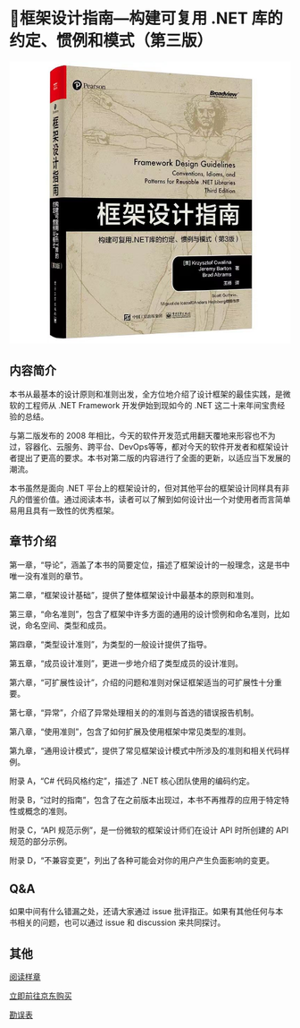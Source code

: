# 📕框架设计指南—构建可复用 .NET 库的约定、惯例和模式（第三版）

![Book cover](./assets/Book%20cover.jpg)

## 内容简介

本书从最基本的设计原则和准则出发，全方位地介绍了设计框架的最佳实践，是微软的工程师从 .NET Framework 开发伊始到现如今的 .NET 这二十来年间宝贵经验的总结。

与第二版发布的 2008 年相比，今天的软件开发范式用翻天覆地来形容也不为过，容器化、云服务、跨平台、DevOps等等，都对今天的软件开发者和框架设计者提出了更高的要求。本书对第二版的内容进行了全面的更新，以适应当下发展的潮流。

本书虽然是面向 .NET 平台上的框架设计的，但对其他平台的框架设计同样具有非凡的借鉴价值。通过阅读本书，读者可以了解到如何设计出一个对使用者而言简单易用且具有一致性的优秀框架。

## 章节介绍

第一章，“导论”，涵盖了本书的简要定位，描述了框架设计的一般理念，这是书中唯一没有准则的章节。

第二章，“框架设计基础”，提供了整体框架设计中最基本的原则和准则。

第三章，“命名准则”，包含了框架中许多方面的通用的设计惯例和命名准则，比如说，命名空间、类型和成员。

第四章，“类型设计准则”，为类型的一般设计提供了指导。

第五章，“成员设计准则”，更进一步地介绍了类型成员的设计准则。

第六章，“可扩展性设计”，介绍的问题和准则对保证框架适当的可扩展性十分重要。

第七章，“异常”，介绍了异常处理相关的的准则与首选的错误报告机制。

第八章，“使用准则”，包含了如何扩展及使用框架中常见类型的准则。

第九章，“通用设计模式”，提供了常见框架设计模式中所涉及的准则和相关代码样例。

附录 A，“C# 代码风格约定”，描述了 .NET 核心团队使用的编码约定。

附录 B，“过时的指南”，包含了在之前版本出现过，本书不再推荐的应用于特定特性或概念的准则。

附录 C，“API 规范示例”，是一份微软的框架设计师们在设计 API 时所创建的 API 规范的部分示例。

附录 D，“不兼容变更”，列出了各种可能会对你的用户产生负面影响的变更。

## Q&A

如果中间有什么错漏之处，还请大家通过 issue 批评指正。如果有其他任何与本书相关的问题，也可以通过 issue 和 discussion 来共同探讨。

## 其他

[阅读样章](./framework-design-guidelines-cn-3rd-sample.pdf)

[立即前往京东购买](https://union-click.jd.com/jdc?e=618%7Cpc%7C&p=JF8BANMJK1olXwUKUltaDE8WC18IGVIRWA8DV24ZVxNJXF9RXh5UHw0cSgYYXBcIWDoXSQVJQwYAXVpYAUoUHDZNRwYlWWQEDCooQFVyRBVtRkF1CXxpKR0DaEcbM244GFoXXwcAVF5dDHsnA2g4STXN67Da8e9B3OGY1uefK1olXQELV15ZC00WAG0PG2sSXQ8yFgYeSBNHXV84K1glWgYLQFgvSRkDBR04K1slXjYCVV5VCUwRAW0MHkcVXAYCUFpBCEweAG8MGFwdWwMAXG5fCUoTCl84)

[勘误表](./Corrigenda.md)
